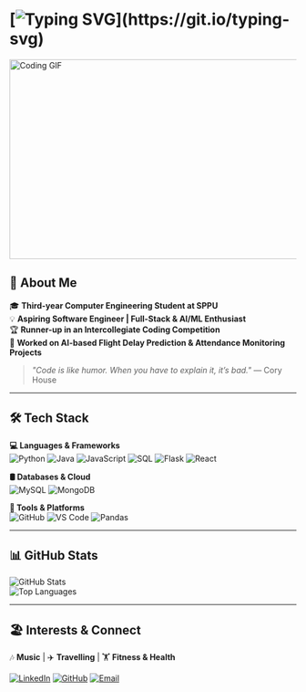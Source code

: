 # [![Typing SVG](https://readme-typing-svg.herokuapp.com?font=Fira+Code&size=20&pause=1000&color=F74C00&width=600&lines=Hey+there!+👋;I'm+Ganesh+Kambli!;Aspiring+Software+Engineer;Passionate+about+AI%2FML+and+Development!)](https://git.io/typing-svg)  

<img src="https://media.giphy.com/media/qgQUggAC3Pfv687qPC/giphy.gif" width="600" height="350" alt="Coding GIF">

## 🚀 About Me  
🎓 **Third-year Computer Engineering Student at SPPU**  
💡 **Aspiring Software Engineer | Full-Stack & AI/ML Enthusiast**  
🏆 **Runner-up in an Intercollegiate Coding Competition**  
🔬 **Worked on AI-based Flight Delay Prediction & Attendance Monitoring Projects**  

> *"Code is like humor. When you have to explain it, it’s bad."* — Cory House  

---

## 🛠️ Tech Stack  

**💻 Languages & Frameworks**  
![Python](https://img.shields.io/badge/-Python-3776AB?style=flat&logo=python&logoColor=white) 
![Java](https://img.shields.io/badge/-Java-007396?style=flat&logo=java&logoColor=white) 
![JavaScript](https://img.shields.io/badge/-JavaScript-F7DF1E?style=flat&logo=javascript&logoColor=black) 
![SQL](https://img.shields.io/badge/-SQL-CC2927?style=flat&logo=microsoft-sql-server&logoColor=white) 
![Flask](https://img.shields.io/badge/-Flask-000000?style=flat&logo=flask&logoColor=white) 
![React](https://img.shields.io/badge/-React-20232A?style=flat&logo=react&logoColor=61DAFB)  

**🛢️ Databases & Cloud**  
![MySQL](https://img.shields.io/badge/-MySQL-4479A1?style=flat&logo=mysql&logoColor=white) 
![MongoDB](https://img.shields.io/badge/-MongoDB-4EA94B?style=flat&logo=mongodb&logoColor=white)  

**🔧 Tools & Platforms**  
![GitHub](https://img.shields.io/badge/-GitHub-181717?style=flat&logo=github&logoColor=white) 
![VS Code](https://img.shields.io/badge/-VS%20Code-007ACC?style=flat&logo=visual-studio-code&logoColor=white) 
![Pandas](https://img.shields.io/badge/-Pandas-150458?style=flat&logo=pandas&logoColor=white)  

---

## 📊 GitHub Stats  

![GitHub Stats](https://github-readme-stats.vercel.app/api?username=Ganesh-403&show_icons=true&theme=radical)  
![Top Languages](https://github-readme-stats.vercel.app/api/top-langs/?username=Ganesh-403&layout=compact&theme=radical)  

---

## 🏖️ Interests & Connect  

🎶 **Music** | ✈️ **Travelling** | 🏋️ **Fitness & Health**  

[![LinkedIn](https://img.shields.io/badge/LinkedIn-blue?style=flat&logo=linkedin)](https://www.linkedin.com/in/ganesh-kambli-404-error/) 
[![GitHub](https://img.shields.io/badge/GitHub-000?style=flat&logo=github)](https://github.com/Ganesh-403) 
[![Email](https://img.shields.io/badge/Email-D14836?style=flat&logo=gmail&logoColor=white)](mailto:gkambli403@gmail.com)  


